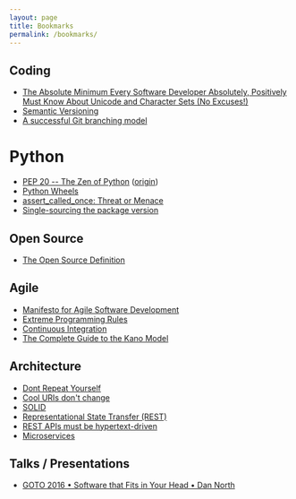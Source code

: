 ```yaml
---
layout: page
title: Bookmarks
permalink: /bookmarks/
---
```


Coding
------

* [The Absolute Minimum Every Software Developer Absolutely, Positively Must Know About Unicode and Character Sets (No Excuses!)](http://www.joelonsoftware.com/articles/Unicode.html)
* [Semantic Versioning](http://semver.org/)
* [A successful Git branching model](http://nvie.com/posts/a-successful-git-branching-model/)

Python
======

* [PEP 20 -- The Zen of Python](http://www.python.org/dev/peps/pep-0020/) ([origin](https://mail.python.org/pipermail/python-list/1999-June/001951.html))
* [Python Wheels](https://pythonwheels.com/)
* [assert_called_once: Threat or Menace](https://engineeringblog.yelp.com/2015/02/assert_called_once-threat-or-menace.html)
* [Single-sourcing the package version](https://packaging.python.org/guides/single-sourcing-package-version/#single-sourcing-the-version)

Open Source
-----------

* [The Open Source Definition](http://opensource.org/definition)

Agile
-----

* [Manifesto for Agile Software Development](http://agilemanifesto.org/)
* [Extreme Programming Rules](http://www.extremeprogramming.org/rules.html)
* [Continuous Integration](http://martinfowler.com/articles/continuousIntegration.html)
* [The Complete Guide to the Kano Model](https://foldingburritos.com/kano-model/)

Architecture
------------

* [Dont Repeat Yourself](http://c2.com/cgi/wiki?DontRepeatYourself)
* [Cool URIs don't change](http://www.w3.org/Provider/Style/URI.html)
* [SOLID](https://en.wikipedia.org/wiki/SOLID_%28object-oriented_design%29)
* [Representational State Transfer (REST)](http://www.ics.uci.edu/~fielding/pubs/dissertation/rest_arch_style.htm)
* [REST APIs must be hypertext-driven](http://roy.gbiv.com/untangled/2008/rest-apis-must-be-hypertext-driven)
* [Microservices](http://martinfowler.com/articles/microservices.html)

Talks / Presentations
-------------------
* [GOTO 2016 • Software that Fits in Your Head • Dan North](https://www.youtube.com/watch?v=4Y0tOi7QWqM)
